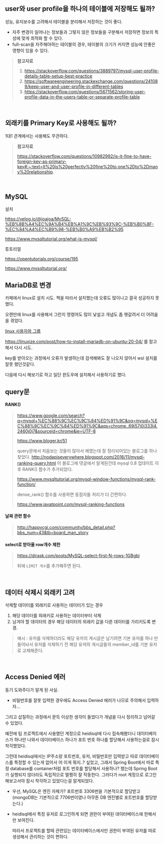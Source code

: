## user와 user profile을 하나의 테이블에 저장해도 될까?

성능, 유지보수를 고려해서 테이블을 분리해서 저장하는 것이 좋다.

* 자주 변경이 일어나는 정보들과 그렇지 않은 정보들을 구분해서 저장하면 정보의 특성에 맞게 최적화 할 수 있다.
* full-scan을 자주해야하는 테이블의 경우, 테이블의 크기가 커지면 성능에 안좋은 영향이 있을 수 있다.

> **참고자료**
>
> 1. https://stackoverflow.com/questions/3889797/mysql-user-profile-details-table-setup-best-practice
> 2. https://softwareengineering.stackexchange.com/questions/241089/keep-user-and-user-profile-in-different-tables
> 3. https://stackoverflow.com/questions/5671562/storing-user-profile-data-in-the-users-table-or-separate-profile-table

<br>

## 외래키를 Primary Key로 사용해도 될까?

1대1 관계에서는 사용해도 무관하다.

> **참고자료**
>
> https://stackoverflow.com/questions/10982992/is-it-fine-to-have-foreign-key-as-primary-key#:~:text=It%20is%20perfectly%20fine%20to,one%2Dto%2Dmany%20relationship.

<br>

## MySQL

설치

https://velog.io/@joajoa/MySQL-%EB%8B%A4%EC%9A%B4%EB%A1%9C%EB%93%9C-%EB%B0%8F-%EC%84%A4%EC%B9%98-%EB%B0%A9%EB%B2%95

https://www.mysqltutorial.org/what-is-mysql/

튜토리얼

https://opentutorials.org/course/195

https://www.mysqltutorial.org/



## MariaDB로 변경

카페에서 linux로 설치 시도. 책을 따라서 설치했는데 오류도 많이나고 결국 성공하지 못했다.

오랜만에 linux를 사용해서 그런지 명령어도 많이 낯설고 개념도 좀 헷갈려서 더 어려움을 겪었다.

[linux 사용자와 그룹](https://nolboo.kim/blog/2015/08/18/linux-users-groups/)

https://linuxize.com/post/how-to-install-mariadb-on-ubuntu-20-04/ 를 참고해서 다시 시도.

key를 받아오는 과정에서 오류가 발생하는데 검색해봐도 잘 나오지 않아서 wsl 설치를 잘못 했던것같다.

다음에 다시 해보기로 하고 일단 윈도우에 설치해서 사용하기로 했다.



## query문

#### RANK()

> https://www.google.com/search?q=mysql+%EC%88%9C%EC%9C%84%ED%91%9C&oq=mysql+%EC%88%9C%EC%9C%84%ED%91%9C&aqs=chrome..69i57j0i333l4.2460j0j7&sourceid=chrome&ie=UTF-8
>
> https://www.bloger.kr/51
>
> query문에서 처음보는 것들이 많아서 헤맸는데 잘 정리되어있는 블로그를 하나 찾았다. http://nodapiseverywhere.blogspot.com/2016/11/mysql-ranking-query.html 이 블로그에 댓글에서 알게된건데 mysql 0.8 업데이트 이후 RANK() 함수가 추가되었다.
>
> https://www.mysqltutorial.org/mysql-window-functions/mysql-rank-function/
>
> dense_rank() 함수를 사용하면 동점자들 처리가 더 간편하다.
>
> https://www.javatpoint.com/mysql-ranking-functions

#### 날짜 관련 함수

> http://happycgi.com/community/bbs_detail.php?bbs_num=43&tb=board_man_story

#### select로 받아올 row개수 제한

> https://dirask.com/posts/MySQL-select-first-N-rows-1GBgbj
>
> 뒤에 `LIMIT 개수`를 추가해주면 된다.

<br>

## 데이터 삭제시 외래키 고려

삭제할 데이터를 외래키로 사용하는 데이터가 있는 경우

1. 해당 데이터를 외래키로 사용하는 데이터부터 삭제
2. 남겨야 할 데이터의 경우 해당 데이터의 외래키 값을 다른 데이터를 가리키도록 변경.

> 예시 : 유저를 삭제하더라도 해당 유저의 게시글은 남기려면 기본 유저를 하나 만들어놔서 유저를 삭제하기 전 해당 유저의 게시글들의 member_id를 기본 유저로 교체해준다.

<br>

## Access Denied 에러

동기 도와주다가 알게 된 사실.

* 비밀번호를 잘못 입력한 경우에도 Access Denied 에러가 나므로 주의해서 입력하자...

그리고 삽질하는 과정에서 문득 이상한 생각이 들었다가 개념을 다시 정리하고 넘어갈 수 있었다.

예전에 팀 프로젝트에서 사용했던 계정으로 heidisql에 다시 접속해봤더니 데이터베이스가 하나만 나와서 데이터베이스 하나가 포트 번호 하나를 할당해서 사용하는걸로 잠시 착각했었다.

그런데 heidisql에서는 IP주소랑 포트번호, 유저, 비밀번호만 입력받고 따로 데이터베이스를 특정할 수 있는게 없어서 어 이게 뭐지..? 싶었고, 그래서 Spring Boot에서 따로 특정 database를 container처럼 포트 번호를 할당해서 사용하나? 했는데 Spring Boot가 실행되지 않더라도 독립적으로 멀쩡히 잘 작동한다. 그러다가 root 계정으로 로그인 해보고서야 잠시 착각하고 있었다는걸 알게되었다.

* 우선, MySQL은 엔진 자체가? 포트번호 3306번을 기본적으로 할당받고 (mongoDB는 기본적으로 7706번이였나 아무튼 DB 엔진별로 포트번호를 할당받는다.)

* heidisql에서 특정 유저로 로그인하게 되면 권한이 부여된 데이터베이스에 한해서만 보여진다.

  따라서 프로젝트를 할때 관련있는 데이터베이스에서만 권한이 부여된 유저를 따로 생성해서 관리하는 것이 편하다.
